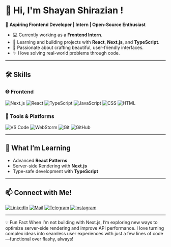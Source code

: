 # 👋 Hi, I'm Shayan Shirazian !

🌟 **Aspiring Frontend Developer | Intern | Open-Source Enthusiast**
  
- 💻 Currently working as a **Frontend Intern**.
- 🌱 Learning and building projects with **React**, **Next.js**, and **TypeScript**.
- 🎨 Passionate about crafting beautiful, user-friendly interfaces.
- ✨ I love solving real-world problems through code.

---

## 🛠️ Skills

### 🌐 Frontend
![Next.js](https://img.shields.io/badge/Next.js-000000?style=for-the-badge&logo=next.js&logoColor=white)
![React](https://img.shields.io/badge/React-61DAFB?style=for-the-badge&logo=react&logoColor=black)
![TypeScript](https://img.shields.io/badge/TypeScript-007ACC?style=for-the-badge&logo=typescript&logoColor=white)
![JavaScript](https://img.shields.io/badge/JavaScript-F7DF1E?style=for-the-badge&logo=javascript&logoColor=black)
![CSS](https://img.shields.io/badge/CSS-1572B6?style=for-the-badge&logo=css3&logoColor=white)
![HTML](https://img.shields.io/badge/HTML-E34F26?style=for-the-badge&logo=html5&logoColor=white)


### 🔧 Tools & Platforms
![VS Code](https://img.shields.io/badge/VS%20Code-0078D4?style=for-the-badge&logo=visualstudiocode&logoColor=white)
![WebStorm](https://img.shields.io/badge/WebStorm-000000?style=for-the-badge&logo=webstorm&logoColor=white)
![Git](https://img.shields.io/badge/Git-F05032?style=for-the-badge&logo=git&logoColor=white)
![GitHub](https://img.shields.io/badge/GitHub-181717?style=for-the-badge&logo=github&logoColor=white)

---

## 🌱 What I’m Learning
- Advanced **React Patterns**
- Server-side Rendering with **Next.js**
- Type-safe development with **TypeScript**

---

## 📫 Connect with Me!
[![LinkedIn](https://img.shields.io/badge/-LinkedIn-blue?style=for-the-badge&logo=LinkedIn)](https://www.linkedin.com/in/shayanshirazzian/)
[![Mail](https://img.shields.io/badge/-Email-D14836?style=for-the-badge&logo=Gmail&logoColor=white)](mailto:shayan.shirazian@yahoo.com)
[![Telegram](https://img.shields.io/badge/-Telegram_Web-0088CC?style=for-the-badge&logo=Telegram&logoColor=white)](https://t.me/shayanshiraziian)
[![Instagram](https://img.shields.io/badge/-Instagram-E4405F?style=for-the-badge&logo=Instagram&logoColor=white)](https://www.instagram.com/shayan.shiraziian)

---

💡 Fun Fact
When I’m not building with Next.js, I’m exploring new ways to optimize server-side rendering and improve API performance. I love turning complex ideas into seamless user experiences with just a few lines of code—functional over flashy, always!
